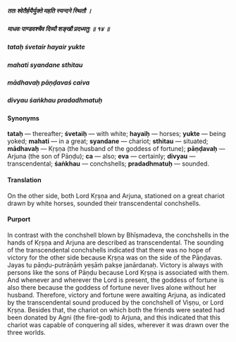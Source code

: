 ##### ततः श्वेतैर्हयैर्युक्ते महति स्यन्दने स्थितौ ।
##### माधवः पाण्डवश्चैव दिव्यौ शङ्खौ प्रदध्मतुः ॥ १४ ॥

##### tataḥ śvetair hayair yukte
##### mahati syandane sthitau
##### mādhavaḥ pāṇḍavaś caiva
##### divyau śaṅkhau pradadhmatuḥ

#### Synonyms

**tataḥ** — thereafter; **śvetaiḥ** — with white; **hayaiḥ** — horses; **yukte** — being yoked; **mahati** — in a great; **syandane** — chariot; **sthitau** — situated; **mādhavaḥ** — Kṛṣṇa (the husband of the goddess of fortune); **pāṇḍavaḥ** — Arjuna (the son of Pāṇḍu); **ca** — also; **eva** — certainly; **divyau** — transcendental; **śaṅkhau** — conchshells; **pradadhmatuḥ** — sounded.

#### Translation

On the other side, both Lord Kṛṣṇa and Arjuna, stationed on a great chariot drawn by white horses, sounded their transcendental conchshells.

#### Purport

In contrast with the conchshell blown by Bhīṣmadeva, the conchshells in the hands of Kṛṣṇa and Arjuna are described as transcendental. The sounding of the transcendental conchshells indicated that there was no hope of victory for the other side because Kṛṣṇa was on the side of the Pāṇḍavas. Jayas tu pāṇḍu-putrāṇāṁ yeṣāṁ pakṣe janārdanaḥ. Victory is always with persons like the sons of Pāṇḍu because Lord Kṛṣṇa is associated with them. And whenever and wherever the Lord is present, the goddess of fortune is also there because the goddess of fortune never lives alone without her husband. Therefore, victory and fortune were awaiting Arjuna, as indicated by the transcendental sound produced by the conchshell of Viṣṇu, or Lord Kṛṣṇa. Besides that, the chariot on which both the friends were seated had been donated by Agni (the fire-god) to Arjuna, and this indicated that this chariot was capable of conquering all sides, wherever it was drawn over the three worlds.